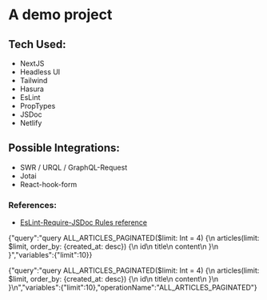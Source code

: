 # A demo project

## Tech Used:

- NextJS
- Headless UI
- Tailwind
- Hasura
- EsLint
- PropTypes
- JSDoc
- Netlify

## Possible Integrations:

- SWR / URQL / GraphQL-Request
- Jotai
- React-hook-form

### References:

- [EsLint-Require-JSDoc Rules reference](https://eslint.org/docs/rules/require-jsdoc)

{"query":"query ALL_ARTICLES_PAGINATED($limit: Int = 4) {\n articles(limit: $limit, order_by: {created_at: desc}) {\n id\n title\n content\n }\n }","variables":{"limit":10}}

{"query":"query ALL_ARTICLES_PAGINATED($limit: Int = 4) {\n articles(limit: $limit, order_by: {created_at: desc}) {\n id\n title\n content\n }\n }\n","variables":{"limit":10},"operationName":"ALL_ARTICLES_PAGINATED"}
